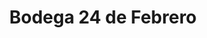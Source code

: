 ---
title: "Bodega 24 de Febrero"
url: /ciudad-de-matanzas/bodega-24-de-febrero/
shop: comodidad
---